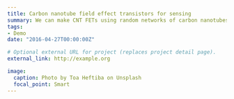 ```yaml
---
title: Carbon nanotube field effect transistors for sensing
summary: We can make CNT FETs using random networks of carbon nanotubes.  By then attaching biomaterials such as aptamers or insect odorant receptors we then create working sensors.
tags:
- Demo
date: "2016-04-27T00:00:00Z"

# Optional external URL for project (replaces project detail page).
external_link: http://example.org

image:
  caption: Photo by Toa Heftiba on Unsplash
  focal_point: Smart
---
```

